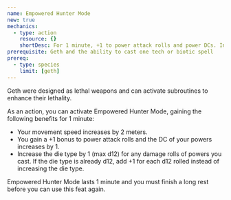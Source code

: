 ```yaml
---
name: Empowered Hunter Mode
new: true
mechanics:
  - type: action
    resource: {}
    shortDesc: For 1 minute, +1 to power attack rolls and power DCs. Increase power damage by 1 die type.
prerequisite: Geth and the ability to cast one tech or biotic spell
prereq:
  - type: species
    limit: [geth]
---
```

Geth were designed as lethal weapons and can activate subroutines to enhance their lethality.

As an action, you can activate Empowered Hunter Mode, gaining the following benefits for 1 minute:

- Your movement speed increases by 2 meters.
- You gain a +1 bonus to power attack rolls and the DC of your powers increases by 1.
- Increase the die type by 1 (max d12) for any damage rolls of powers you cast.
If the die type is already d12, add +1 for each d12 rolled instead of increasing the die type.

Empowered Hunter Mode lasts 1 minute and you must finish a long rest before you can use this feat again.
